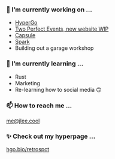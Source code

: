 ### 🔭 I’m currently working on ...
- [HyperGo](https://www.hypergo.io)
- [Two Perfect Events, new website WIP](https://twoperfectevents.com)
- [Capsule](https://capsule.cat)
- [Spark](https://spark.sh)
- Building out a garage workshop

### 🌱 I’m currently learning ...
- Rust
- Marketing
- Re-learning how to social media 🙃

### 📫 How to reach me ...
[me@jlee.cool](mailto:me@jlee.cool)

### ✨ Check out my hyperpage ...
[hgo.bio/retrospct](https://hgo.bio/retrospct)

<!-- ### Hi there 👋 -->

<!--
**retrospct/retrospct** is a ✨ _special_ ✨ repository because its `README.md` (this file) appears on your GitHub profile.

Here are some ideas to get you started:

- 🔭 I’m currently working on ...
- 🌱 I’m currently learning ...
- 👯 I’m looking to collaborate on ...
- 🤔 I’m looking for help with ...
- 💬 Ask me about ...
- 📫 How to reach me: ...
- 😄 Pronouns: ...
- ⚡ Fun fact: ...
-->
